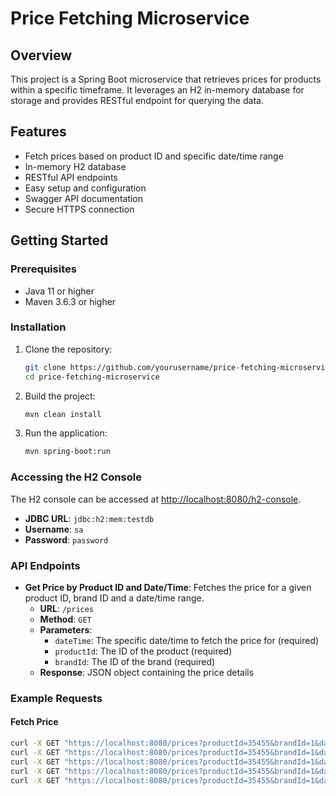 # Price Fetching Microservice

## Overview
This project is a Spring Boot microservice that retrieves prices for products within a specific timeframe. It leverages an H2 in-memory database for storage and provides RESTful endpoint for querying the data.

## Features
- Fetch prices based on product ID and specific date/time range
- In-memory H2 database
- RESTful API endpoints
- Easy setup and configuration
- Swagger API documentation
- Secure HTTPS connection

## Getting Started

### Prerequisites
- Java 11 or higher
- Maven 3.6.3 or higher

### Installation

1. Clone the repository:
    ```sh
    git clone https://github.com/yourusername/price-fetching-microservice.git
    cd price-fetching-microservice
    ```

2. Build the project:
    ```sh
    mvn clean install
    ```

3. Run the application:
    ```sh
    mvn spring-boot:run
    ```

### Accessing the H2 Console
The H2 console can be accessed at [http://localhost:8080/h2-console](http://localhost:8080/h2-console).
- **JDBC URL**: `jdbc:h2:mem:testdb`
- **Username**: `sa`
- **Password**: `password`

### API Endpoints
- **Get Price by Product ID and Date/Time**: Fetches the price for a given product ID, brand ID and a date/time range.
    - **URL**: `/prices`
    - **Method**: `GET`
    - **Parameters**:
        - `dateTime`: The specific date/time to fetch the price for (required)
        - `productId`: The ID of the product (required)
        - `brandId`: The ID of the brand (required)
    - **Response**: JSON object containing the price details

### Example Requests

#### Fetch Price
```sh
curl -X GET "https://localhost:8080/prices?productId=35455&brandId=1&dateTime=2020-06-14T10:00:00"
curl -X GET "https://localhost:8080/prices?productId=35455&brandId=1&dateTime=2020-06-14T16:00:00"
curl -X GET "https://localhost:8080/prices?productId=35455&brandId=1&dateTime=2020-06-14T21:00:00"
curl -X GET "https://localhost:8080/prices?productId=35455&brandId=1&dateTime=2020-06-15T10:00:00"
curl -X GET "https://localhost:8080/prices?productId=35455&brandId=1&dateTime=2020-06-16T21:00:00"